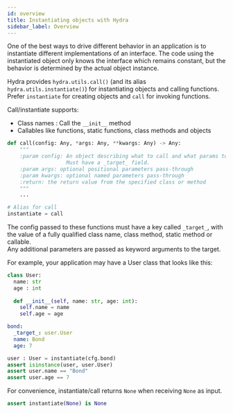 ```yaml
---
id: overview
title: Instantiating objects with Hydra
sidebar_label: Overview
---
```


One of the best ways to drive different behavior in an application is to instantiate different implementations of an interface.
The code using the instantiated object only knows the interface which remains constant, but the behavior
is determined by the actual object instance.

Hydra provides `hydra.utils.call()` (and its alias `hydra.utils.instantiate()`) for instantiating objects and calling functions. Prefer `instantiate` for creating objects and `call` for invoking functions.

Call/instantiate supports:
- Class names : Call the `__init__` method
- Callables like functions, static functions, class methods and objects

```python
def call(config: Any, *args: Any, **kwargs: Any) -> Any:
    """
    :param config: An object describing what to call and what params to use.
                   Must have a _target_ field.
    :param args: optional positional parameters pass-through
    :param kwargs: optional named parameters pass-through
    :return: the return value from the specified class or method
    """
    ...

# Alias for call
instantiate = call
```

The config passed to these functions must have a key called `_target_`, with the value of a fully qualified class name, class method, static method or callable.   
Any additional parameters are passed as keyword arguments to the target.

For example, your application may have a User class that looks like this:
```python title="user.py"
class User:
  name: str
  age : int
  
  def __init__(self, name: str, age: int):
    self.name = name
    self.age = age
```

<div className="row">

<div className="col col--6">

```yaml title="Config"
bond:
  _target_: user.User
  name: Bond
  age: 7
```


</div>

<div className="col col--6">

```python title="Instantiation"
user : User = instantiate(cfg.bond)
assert isinstance(user, user.User)
assert user.name == "Bond"
assert user.age == 7
```

</div>
</div>


For convenience, instantiate/call returns `None` when receiving `None` as input.
```python
assert instantiate(None) is None
```
